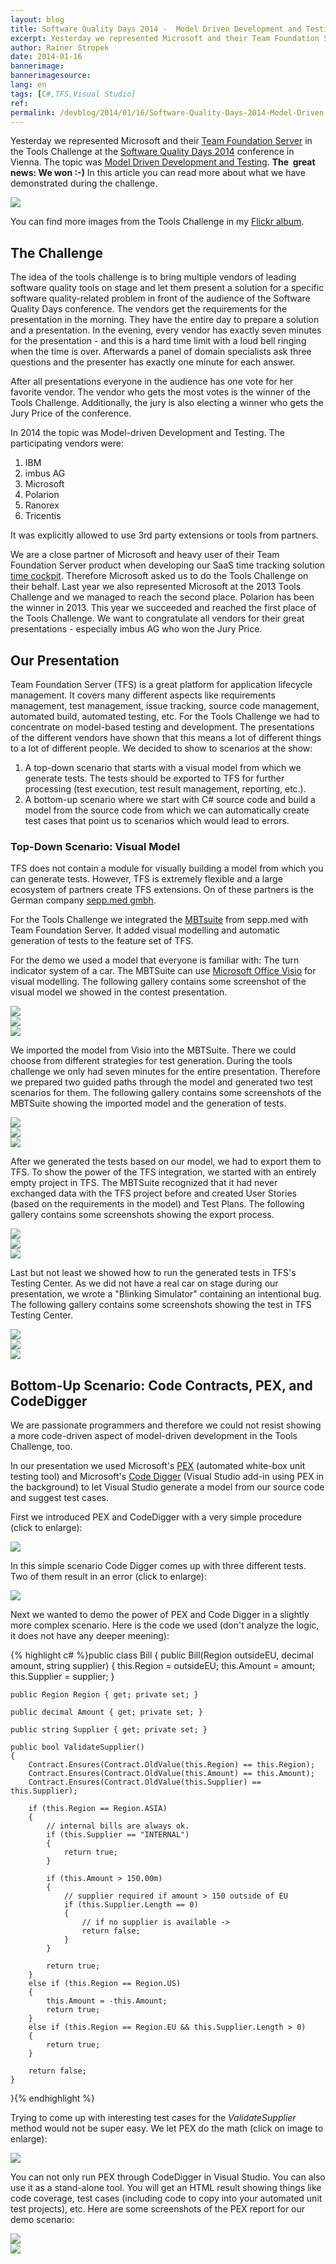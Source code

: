 ```yaml
---
layout: blog
title: Software Quality Days 2014 -  Model Driven Development and Testing
excerpt: Yesterday we represented Microsoft and their Team Foundation Server in the Tools Challenge at the Software Quality Days 2014 in Vienna. The topic was Model Driven Development and Testing. The  great news -  We won  - -) Read more about what we have demonstrated during the challenge.
author: Rainer Stropek
date: 2014-01-16
bannerimage: 
bannerimagesource: 
lang: en
tags: [C#,TFS,Visual Studio]
ref: 
permalink: /devblog/2014/01/16/Software-Quality-Days-2014-Model-Driven-Development-and-Testing
---
```


<p class="showcase">Yesterday we represented Microsoft and their <a href="http://msdn.microsoft.com/en-us/vstudio/ff637362.aspx" target="_blank">Team Foundation Server</a> in the Tools Challenge at the <a href="http://www.software-quality-days.com" target="_blank">Software Quality Days 2014</a> conference in Vienna. The topic was <a href="http://en.wikipedia.org/wiki/Model-based_testing" title="Model-based testing on Wikipedia" target="_blank">Model Driven Development and Testing</a>. <strong>The  great news: We won :-)</strong> In this article you can read more about what we have demonstrated during the challenge.<br /></p><p>
  <img src="{{site.baseurl}}/content/images/blog/2014/01/MBTDemo/ToolsChallenge.jpg" />
</p><p>You can find more images from the Tools Challenge in my <a href="http://www.flickr.com/photos/rainerstropek/sets/72157639817988406/" target="_blank">Flickr album</a>.</p><h2>The Challenge</h2><p>The idea of the tools challenge is to bring multiple vendors of leading software quality tools on stage and let them present a solution for a specific software quality-related problem in front of the audience of the Software Quality Days conference. The vendors get the requirements for the presentation in the morning. They have the entire day to prepare a solution and a presentation. In the evening, every vendor has exactly seven minutes for the presentation - and this is a hard time limit with a loud bell ringing when the time is over. Afterwards a panel of domain specialists ask three questions and the presenter has exactly one minute for each answer.</p><p>After all presentations everyone in the audience has one vote for her favorite vendor. The vendor who gets the most votes is the winner of the Tools Challenge. Additionally, the jury is also electing a winner who gets the Jury Price of the conference.</p><p>In 2014 the topic was Model-driven Development and Testing. The participating vendors were:</p><ol>
  <li>IBM</li>
  <li>imbus AG</li>
  <li>Microsoft</li>
  <li>Polarion</li>
  <li>Ranorex</li>
  <li>Tricentis</li>
</ol><p>It was explicitly allowed to use 3rd party extensions or tools from partners.</p><p>We are a close partner of Microsoft and heavy user of their Team Foundation Server product when developing our SaaS time tracking solution <a href="http://www.timecockpit.com" target="_blank">time cockpit</a>. Therefore Microsoft asked us to do the Tools Challenge on their behalf. Last year we also represented Microsoft at the 2013 Tools Challenge and we managed to reach the second place. Polarion has been the winner in 2013. This year we succeeded and reached the first place of the Tools Challenge. We want to congratulate all vendors for their great presentations - especially imbus AG who won the Jury Price.</p><h2>Our Presentation</h2><p>Team Foundation Server (TFS) is a great platform for application lifecycle management. It covers many different aspects like requirements management, test management, issue tracking, source code management, automated build, automated testing, etc. For the Tools Challenge we had to concentrate on model-based testing and development. The presentations of the different vendors have shown that this means a lot of different things to a lot of different people. We decided to show to scenarios at the show:</p><ol>
  <li>A top-down scenario that starts with a visual model from which we generate tests. The tests should be exported to TFS for further processing (test execution, test result management, reporting, etc.).</li>
  <li>A bottom-up scenario where we start with C# source code and build a model from the source code from which we can automatically create test cases that point us to scenarios which would lead to errors.</li>
</ol><h3>Top-Down Scenario: Visual Model</h3><p>TFS does not contain a module for visually building a model from which you can generate tests. However, TFS is extremely flexible and a large ecosystem of partners create TFS extensions. On of these partners is the German company <a href="http://www.seppmed.de/" target="_blank">sepp.med gmbh</a>.</p><p class="showcase">For the Tools Challenge we integrated the <a href="http://www.seppmed.de/produkte/mbtsuite.html" target="_blank">MBTsuite</a> from sepp.med with Team Foundation Server. It added visual modelling and automatic generation of tests to the feature set of TFS.</p><p>For the demo we used a model that everyone is familiar with: The turn indicator system of a car. The MBTSuite can use <a href="http://office.microsoft.com/en-us/visio/" target="_blank">Microsoft Office Visio</a> for visual modelling. The following gallery contains some screenshot of the visual model we showed in the contest presentation.</p>

<div class="row tc-image-gallery">
  <div class="col-xs-6 col-sm-4"><a data-lightbox="visualmodel" href="{{site.baseurl}}/content/images/blog/2014/01/MBTDemo/Visio/VisualModel1.png"><img src="{{site.baseurl}}/content/images/blog/2014/01/MBTDemo/Visio/VisualModel1.png" /></a></div>
  <div class="col-xs-6 col-sm-4"><a data-lightbox="visualmodel" href="{{site.baseurl}}/content/images/blog/2014/01/MBTDemo/Visio/VisualModel2.png"><img src="{{site.baseurl}}/content/images/blog/2014/01/MBTDemo/Visio/VisualModel2.png" /></a></div>
  <div class="col-xs-6 col-sm-4"><a data-lightbox="visualmodel" href="{{site.baseurl}}/content/images/blog/2014/01/MBTDemo/Visio/VisualModel3.png"><img src="{{site.baseurl}}/content/images/blog/2014/01/MBTDemo/Visio/VisualModel3.png" /></a></div>
</div>

<p>We imported the model from Visio into the MBTSuite. There we could choose from different strategies for test generation. During the tools challenge we only had seven minutes for the entire presentation. Therefore we prepared two guided paths through the model and generated two test scenarios for them. The following gallery contains some screenshots of the MBTSuite showing the imported model and the generation of tests.</p>

<div class="row Composite.Media.ImageGallery">
  <div class="col-xs-6 col-sm-4"><a data-lightbox="MBTSuite" href="{{site.baseurl}}/content/images/blog/2014/01/MBTDemo/MBTSuite/MBTSuite1.png"><img src="{{site.baseurl}}/content/images/blog/2014/01/MBTDemo/MBTSuite/MBTSuite1.png" /></a></div>
  <div class="col-xs-6 col-sm-4"><a data-lightbox="MBTSuite" href="{{site.baseurl}}/content/images/blog/2014/01/MBTDemo/MBTSuite/MBTSuite2.png"><img src="{{site.baseurl}}/content/images/blog/2014/01/MBTDemo/MBTSuite/MBTSuite2.png" /></a></div>
  <div class="col-xs-6 col-sm-4"><a data-lightbox="MBTSuite" href="{{site.baseurl}}/content/images/blog/2014/01/MBTDemo/MBTSuite/MBTSuite3.png"><img src="{{site.baseurl}}/content/images/blog/2014/01/MBTDemo/MBTSuite/MBTSuite3.png" /></a></div>
</div>

<p>After we generated the tests based on our model, we had to export them to TFS. To show the power of the TFS integration, we started with an entirely empty project in TFS. The MBTSuite recognized that it had never exchanged data with the TFS project before and created User Stories (based on the requirements in the model) and Test Plans. The following gallery contains some screenshots showing the export process.</p>

<div class="row Composite.Media.ImageGallery">
  <div class="col-xs-6 col-sm-4"><a data-lightbox="MBTExport" href="{{site.baseurl}}/content/images/blog/2014/01/MBTDemo/Export/Export1.png"><img src="{{site.baseurl}}/content/images/blog/2014/01/MBTDemo/Export/Export1.png" /></a></div>
  <div class="col-xs-6 col-sm-4"><a data-lightbox="MBTExport" href="{{site.baseurl}}/content/images/blog/2014/01/MBTDemo/Export/Export2.png"><img src="{{site.baseurl}}/content/images/blog/2014/01/MBTDemo/Export/Export2.png" /></a></div>
  <div class="col-xs-6 col-sm-4"><a data-lightbox="MBTExport" href="{{site.baseurl}}/content/images/blog/2014/01/MBTDemo/Export/Export3.png"><img src="{{site.baseurl}}/content/images/blog/2014/01/MBTDemo/Export/Export3.png" /></a></div>
</div>

<p>Last but not least we showed how to run the generated tests in TFS's Testing Center. As we did not have a real car on stage during our presentation, we wrote a "Blinking Simulator" containing an intentional bug. The following gallery contains some screenshots showing the test in TFS Testing Center.</p>

<div class="row Composite.Media.ImageGallery">
  <div class="col-xs-6 col-sm-4"><a data-lightbox="Testing" href="{{site.baseurl}}/content/images/blog/2014/01/MBTDemo/Testing/Testing1.png"><img src="{{site.baseurl}}/content/images/blog/2014/01/MBTDemo/Testing/Testing1.png" /></a></div>
  <div class="col-xs-6 col-sm-4"><a data-lightbox="Testing" href="{{site.baseurl}}/content/images/blog/2014/01/MBTDemo/Testing/Testing2.png"><img src="{{site.baseurl}}/content/images/blog/2014/01/MBTDemo/Testing/Testing2.png" /></a></div>
  <div class="col-xs-6 col-sm-4"><a data-lightbox="Testing" href="{{site.baseurl}}/content/images/blog/2014/01/MBTDemo/Testing/Testing3.png"><img src="{{site.baseurl}}/content/images/blog/2014/01/MBTDemo/Testing/Testing3.png" /></a></div>
</div>

<h2>Bottom-Up Scenario: Code Contracts, PEX, and CodeDigger</h2><p>We are passionate programmers and therefore we could not resist showing a more code-driven aspect of model-driven development in the Tools Challenge, too.</p><p class="showcase">In our presentation we used Microsoft's <a href="http://research.microsoft.com/en-us/projects/Pex/" target="_blank">PEX</a> (automated white-box unit testing tool) and Microsoft's <a href="http://research.microsoft.com/en-us/projects/codedigger/" target="_blank">Code Digger</a> (Visual Studio add-in using PEX in the background) to let Visual Studio generate a model from our source code and suggest test cases.</p><p>First we introduced PEX and CodeDigger with a very simple procedure (click to enlarge):</p>

<a data-lightbox="CodeDigger" href="{{site.baseurl}}/content/images/blog/2014/01/MBTDemo/CodeDigger1.png"><img src="{{site.baseurl}}/content/images/blog/2014/01/MBTDemo/CodeDigger1.png" /></a>

<p>In this simple scenario Code Digger comes up with three different tests. Two of them result in an error (click to enlarge):</p>

<a data-lightbox="CodeDigger2" href="{{site.baseurl}}/content/images/blog/2014/01/MBTDemo/CodeDigger2.png"><img src="{{site.baseurl}}/content/images/blog/2014/01/MBTDemo/CodeDigger2.png" /></a>

<p>Next we wanted to demo the power of PEX and Code Digger in a slightly more complex scenario. Here is the code we used (don't analyze the logic, it does not have any deeper meening):</p>{% highlight c# %}public class Bill
{
    public Bill(Region outsideEU, decimal amount, string supplier)
    {
        this.Region = outsideEU;
        this.Amount = amount;
        this.Supplier = supplier;
    }

    public Region Region { get; private set; }

    public decimal Amount { get; private set; }

    public string Supplier { get; private set; }

    public bool ValidateSupplier()
    {
        Contract.Ensures(Contract.OldValue(this.Region) == this.Region);
        Contract.Ensures(Contract.OldValue(this.Amount) == this.Amount);
        Contract.Ensures(Contract.OldValue(this.Supplier) == this.Supplier);

        if (this.Region == Region.ASIA)
        {
            // internal bills are always ok.
            if (this.Supplier == "INTERNAL")
            {
                return true;
            }

            if (this.Amount > 150.00m)
            {
                // supplier required if amount > 150 outside of EU
                if (this.Supplier.Length == 0)
                {
                    // if no supplier is available ->
                    return false;
                }
            }

            return true;
        }
        else if (this.Region == Region.US)
        {
            this.Amount = -this.Amount;
            return true;
        }
        else if (this.Region == Region.EU && this.Supplier.Length > 0)
        {
            return true;
        }

        return false;
    }
}{% endhighlight %}

<p>Trying to come up with interesting test cases for the <em>ValidateSupplier</em> method would not be super easy. We let PEX do the math (click on image to enlarge):</p>

<a data-lightbox="CodeDigger3" href="{{site.baseurl}}/content/images/blog/2014/01/MBTDemo/CodeDigger3.png"><img src="{{site.baseurl}}/content/images/blog/2014/01/MBTDemo/CodeDigger3.png" /></a>

<p>You can not only run PEX through CodeDigger in Visual Studio. You can also use it as a stand-alone tool. You will get an HTML result showing things like code coverage, test cases (including code to copy into your automated unit test projects), etc. Here are some screenshots of the PEX report for our demo scenario:</p>

<div class="row Composite.Media.ImageGallery">
  <div class="col-xs-6 col-sm-6"><a data-lightbox="PexReport" href="{{site.baseurl}}/content/images/blog/2014/01/MBTDemo/PexReport/PexReport1.png"><img src="{{site.baseurl}}/content/images/blog/2014/01/MBTDemo/PexReport/PexReport1.png" /></a></div>
  <div class="col-xs-6 col-sm-6"><a data-lightbox="PexReport" href="{{site.baseurl}}/content/images/blog/2014/01/MBTDemo/PexReport/PexReport2.png"><img src="{{site.baseurl}}/content/images/blog/2014/01/MBTDemo/PexReport/PexReport2.png" /></a></div>
 </div>